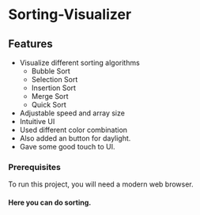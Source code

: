 ﻿# Sorting-Visualizer

## Features

- Visualize different sorting algorithms
  - Bubble Sort
  - Selection Sort
  - Insertion Sort
  - Merge Sort
  - Quick Sort
- Adjustable speed and array size
- Intuitive UI
- Used different color combination
- Also added an button for daylight.
- Gave some good touch to UI.

### Prerequisites

To run this project, you will need a modern web browser.

#### Here you can do sorting.

